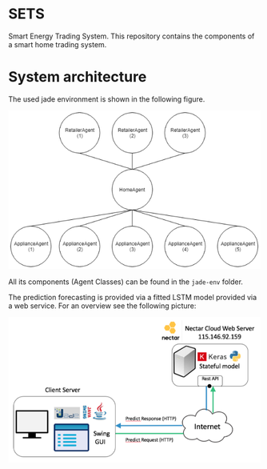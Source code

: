 # SETS
Smart Energy Trading System. This repository contains the components of a smart home trading system. 

# System architecture

The used jade environment is shown in the following figure.

![](jade-env.png?raw=true)

All its components (Agent Classes) can be found in the `jade-env` folder.

The prediction forecasting is provided via a fitted LSTM model provided via a web service. For an overview see the following picture:

![](forecast-api.png?raw=true)
